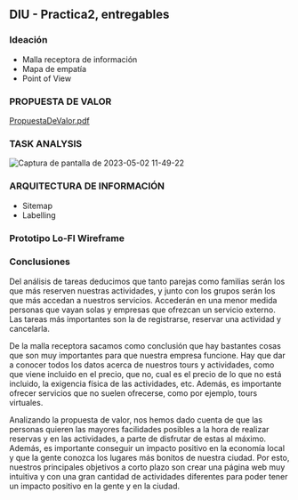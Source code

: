## DIU - Practica2, entregables

### Ideación 
* Malla receptora de información 
* Mapa de empatía
* Point of View 


### PROPUESTA DE VALOR

[PropuestaDeValor.pdf](https://github.com/antonio8mg/DIU-WaxyTech/files/11372166/PropuestaDeValor.pdf)


### TASK ANALYSIS

![Captura de pantalla de 2023-05-02 11-49-22](https://user-images.githubusercontent.com/116074772/235642406-e4fadec7-e07c-436d-af3d-c4b4a4cb31b0.png)


### ARQUITECTURA DE INFORMACIÓN

* Sitemap 
* Labelling 


### Prototipo Lo-FI Wireframe 


### Conclusiones  
Del análisis de tareas deducimos que tanto parejas como familias serán los que más reserven nuestras actividades, y junto con los grupos serán los que más accedan a nuestros servicios. Accederán en una menor medida personas que vayan solas y empresas que ofrezcan un servicio externo.
Las tareas más importantes son la de registrarse, reservar una actividad y cancelarla.

De la malla receptora sacamos como conclusión que hay bastantes cosas que son muy importantes para que nuestra empresa funcione. 
Hay que dar a conocer todos los datos acerca de nuestros tours y actividades, como que viene incluido en el precio, que no, cual es el precio de lo que no está incluido, la exigencia física de las actividades, etc.
Además, es importante ofrecer servicios que no suelen ofrecerse, como por ejemplo, tours virtuales.

Analizando la propuesta de valor, nos hemos dado cuenta de que las personas quieren las mayores facilidades posibles a la hora de realizar reservas y en las actividades, a parte de disfrutar de estas al máximo.
Además, es importante conseguir un impacto positivo en la economía local y que la gente conozca los lugares más bonitos de nuestra ciudad.
Por esto, nuestros principales objetivos a corto plazo son crear una página web muy intuitiva y con una gran cantidad de actividades diferentes para poder tener un impacto positivo en la gente y en la ciudad.
